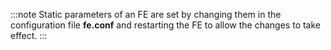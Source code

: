 ---
---
:::note
Static parameters of an FE are set by changing them in the configuration file **fe.conf** and restarting the FE to allow the changes to take effect.
:::
